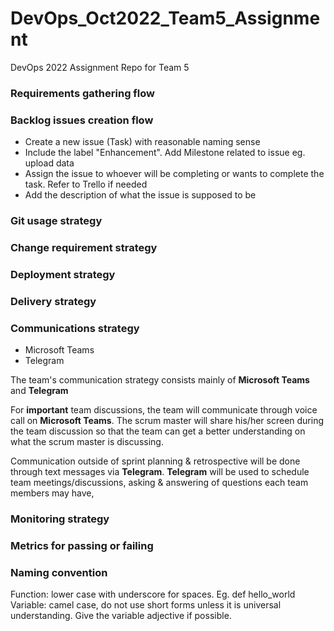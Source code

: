 # DevOps_Oct2022_Team5_Assignment
DevOps 2022 Assignment Repo for Team 5


### Requirements gathering flow
### Backlog issues creation flow
- Create a new issue (Task) with reasonable naming sense
- Include the label "Enhancement". Add Milestone related to issue eg. upload data
- Assign the issue to whoever will be completing or wants to complete the task. Refer to Trello if needed
- Add the description of what the issue is supposed to be
### Git usage strategy
### Change requirement strategy
### Deployment strategy
### Delivery strategy
### Communications strategy
- Microsoft Teams
- Telegram

The team's communication strategy consists mainly of **Microsoft Teams** and **Telegram**

For **important** team discussions, the team will communicate through voice call on **Microsoft Teams**. The scrum master will share his/her screen during the team discussion so that the team can get a better understanding on what the scrum master is discussing.

Communication outside of sprint planning & retrospective will be done through text messages via **Telegram**. **Telegram** will be used to schedule team meetings/discussions, asking & answering of questions each team members may have, 
### Monitoring strategy
### Metrics for passing or failing
### Naming convention
Function: lower case with underscore for spaces. Eg. def hello_world
Variable: camel case, do not use short forms unless it is universal understanding. Give the variable adjective if possible.

